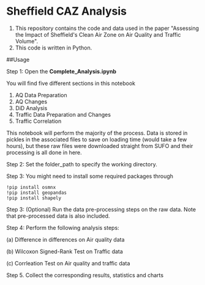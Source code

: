 # Sheffield CAZ Analysis

1. This repository contains the code and data used in the paper 
	"Assessing the Impact of Sheffield's Clean Air Zone on Air Quality and Traffic Volume".
2. This code is written in Python.


##Usage

Step 1: Open the **Complete_Analysis.ipynb**

You will find five different sections in this notebook

1. AQ Data Preparation
2. AQ Changes
3. DiD Analysis
4. Traffic Data Preparation and Changes
5. Traffic Correlation

This notebook will perform the majority of the process. Data is stored in pickles in the associated files to save on loading time (would take a few hours), but these raw files were downloaded straight from SUFO and their processing is all done in here.

Step 2: Set the folder_path to specify the working directory.

Step 3: You might need to install some required packages through
	
	!pip install osmnx
	!pip install geopandas
	!pip install shapely

Step 3: (Optional) Run the data pre-processing steps on the raw data. Note that pre-processed data is also included.

Step 4: Perform the following analysis steps:

(a) Difference in differences on Air quality data

(b) Wilcoxon Signed-Rank Test on Traffic data

(c) Corrleation Test on Air quality and traffic data

Step 5. Collect the corresponding results, statistics and charts

